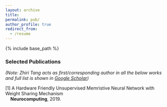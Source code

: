 ```yaml
---
layout: archive
title: 
permalink: pub/
author_profile: true
redirect_from:
  - /resume
---
```


{% include base_path %}

### Selected Publications
*(Note: Zhiri Tang acts as first/corresponding author in all the below works and full list is shown in [Google Scholar](https://scholar.google.com/citations?hl=zh-CN&user=EA6cp5IAAAAJ&view_op=list_works&authuser=2))* 


[1] A Hardware Friendly Unsupervised Memristive Neural Network with Weight Sharing Mechanism  
&nbsp;&nbsp;&nbsp; **Neurocomputing**, 2019.

